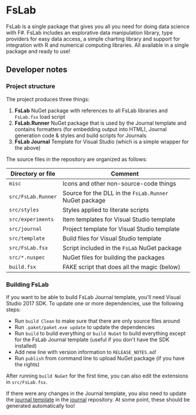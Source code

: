 FsLab 
=====

FsLab is a single package that gives you all you need for doing data science with
F#. FsLab includes an explorative data manipulation library, type providers for easy
data access, a simple charting library and support for integration with R and numerical
computing libraries. All available in a single package and ready to use!

Developer notes
---------------

### Project structure

The project produces three things:

 1. **FsLab** NuGet package with references to all FsLab libraries and `FsLab.fsx` load script
 2. **FsLab.Runner** NuGet package that is used by the Journal template and contains formatters
   (for embedding output into HTML), Journal generation code & styles and build scripts for Journals
 3. **FsLab Journal** Template for Visual Studio (which is a simple wrapper for the above)

The source files in the repository are organized as follows:

| Directory or file  | Comment
|--------------------|---------------
| `misc`             | Icons and other non-source-code things
| `src/FsLab.Runner` | Source for the DLL in the `FsLab.Runner` NuGet package
| `src/styles`       | Styles applied to literate scripts
| `src/experiments`  | Item templates for Visual Studio template
| `src/journal`      | Project template for Visual Studio template
| `src/template`     | Build files for Visual Studio template
| `src/FsLab.fsx`    | Script included in the `FsLab` NuGet package
| `src/*.nuspec`     | NuGet files for building the packages
| `build.fsx`        | FAKE script that does all the magic (below)

### Building FsLab

If you want to be able to build FsLab Journal template, you'll need Visual Studio 2017 SDK.
To update one or more dependencies, use the following steps:

 * Run `build Clean` to make sure that there are only source files around
 * Run `.paket/paket.exe update` to update the dependencies
 * Run `build` to build everything or `build NuGet` to build everything except for
   the FsLab Journal template (useful if you don't have the SDK installed)
 * Add new line with version information to `RELEASE_NOTES.md`!
 * Run `publish` from command line to upload NuGet package (if you have the rights)
 
After running `build NuGet` for the first time, you can also edit the
extensions in `src/FsLab.fsx`. 

If there were any changes in the Journal template, you also need to update the
[journal template](https://github.com/fslaborg/journal/tree/journal) in the
[journal](https://github.com/fslaborg/journal) repository. At some
point, these should be generated automatically too!
